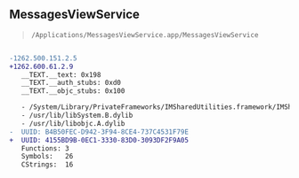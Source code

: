 ## MessagesViewService

> `/Applications/MessagesViewService.app/MessagesViewService`

```diff

-1262.500.151.2.5
+1262.600.61.2.9
   __TEXT.__text: 0x198
   __TEXT.__auth_stubs: 0xd0
   __TEXT.__objc_stubs: 0x100

   - /System/Library/PrivateFrameworks/IMSharedUtilities.framework/IMSharedUtilities
   - /usr/lib/libSystem.B.dylib
   - /usr/lib/libobjc.A.dylib
-  UUID: B4B50FEC-D942-3F94-8CE4-737C4531F79E
+  UUID: 4155BD9B-0EC1-3330-83D0-3093DF2F9A05
   Functions: 3
   Symbols:   26
   CStrings:  16

```
